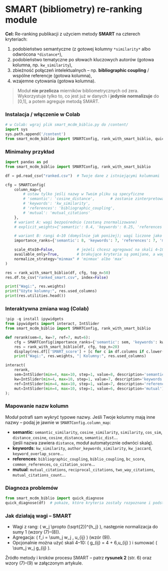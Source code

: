 
# SMART (bibliometry) re-ranking module

**Cel:** Re-ranking publikacji z użyciem metody **SMART** na czterech kryteriach:
1) podobieństwo semantyczne (z gotowej kolumny `*similarity*` albo odwrócona `*distance*`),
2) podobieństwo tematyczne po słowach kluczowych autorów (gotowa kolumna, np. `kw_similarity`),
3) zbieżność połączeń intelektualnych – np. **bibliographic coupling** / wspólne referencje (gotowa kolumna),
4) wzajemne cytowania (gotowa kolumna).

> Moduł **nie przelicza** mierników bibliometrycznych od zera. Wykorzystuje tylko to, co jest już w danych i **jedynie normalizuje** do [0,1], a potem agreguje metodą SMART.

### Instalacja / włączenie w Colab
```python
# w Colab: wgraj plik smart_mcdm_biblio.py do /content/
import sys
sys.path.append('/content')
from smart_mcdm_biblio import SMARTConfig, rank_with_smart_biblio, quick_diagnose
```

### Minimalny przykład
```python
import pandas as pd
from smart_mcdm_biblio import SMARTConfig, rank_with_smart_biblio

df = pd.read_csv("ranked.csv")  # Twoje dane z istniejącymi kolumnami

cfg = SMARTConfig(
    column_map={
        # ustaw tylko jeśli nazwy w Twoim pliku są specyficzne
        # 'semantic': 'cosine_distance',       # zostanie zinterpretowane jako dystans -> invert
        # 'keywords': 'kw_similarity',
        # 'references': 'bibliographic_coupling',
        # 'mutual': 'mutual_citations'
    },
    # wariant A: wagi bezpośrednio (zostaną znormalizowane)
    # explicit_weights={'semantic': 0.4, 'keywords': 0.25, 'references': 0.2, 'mutual': 0.15},

    # wariant B: rangi 4–10 (domyślnie jak poniżej); wagi liczone jako (sqrt(2))**h i normalizowane
    importance_ranks={'semantic': 8, 'keywords': 7, 'references': 7, 'mutual': 6},

    scale_4to10=False,          # jeżeli chcesz agregować na skali 4–10 (g_ij), ustaw True
    available_only=True,        # brakujące kryteria są pomijane, a wagi przeskalowane
    normalize_strategy="minmax" # 'minmax' albo 'max'
)

res = rank_with_smart_biblio(df, cfg, top_n=50)
res.df.to_csv("ranked_smart.csv", index=False)

print("Wagi:", res.weights)
print("Użyte kolumny:", res.used_columns)
print(res.utilities.head())
```

### Interaktywna zmiana wag (Colab)
```python
!pip -q install ipywidgets
from ipywidgets import interact, IntSlider
from smart_mcdm_biblio import SMARTConfig, rank_with_smart_biblio

def rerank(sem=8, kw=7, ref=7, mut=6):
    cfg = SMARTConfig(importance_ranks={'semantic': sem, 'keywords': kw, 'references': ref, 'mutual': mut})
    res = rank_with_smart_biblio(df, cfg, top_n=20)
    display(res.df[['SMART_score'] + [c for c in df.columns if c.lower() in ('title','doc_title','article_title','doi')]].head(20))
    print("Wagi:", res.weights, "| Kolumny:", res.used_columns)

interact(
    rerank,
    sem=IntSlider(min=4, max=10, step=1, value=8, description='semantic'),
    kw=IntSlider(min=4, max=10, step=1, value=7, description='keywords'),
    ref=IntSlider(min=4, max=10, step=1, value=7, description='references'),
    mut=IntSlider(min=4, max=10, step=1, value=6, description='mutual')
);
```

### Mapowanie nazw kolumn
Moduł potrafi sam wykryć typowe nazwy. Jeśli Twoje kolumny mają inne nazwy – podaj je jawnie w `SMARTConfig.column_map`:
- **semantic**: `semantic_similarity`, `cosine_similarity`, `similarity`, `cos_sim`, `distance_cosine`, `cosine_distance`, `semantic_dist`…  
  (jeśli nazwa zawiera `distance`, moduł automatycznie odwróci skalę).
- **keywords**: `kw_similarity`, `author_keywords_similarity`, `kw_jaccard`, `keyword_overlap_score`…
- **references**: `bibliographic_coupling`, `biblio_coupling`, `bc_score`, `common_references`, `co_citation_score`…
- **mutual**: `mutual_citations`, `reciprocal_citations`, `two_way_citations`, `mutual_citations_count`…

### Diagnoza problemów
```python
from smart_mcdm_biblio import quick_diagnose
quick_diagnose(df)  # pokaże, które kryteria zostały rozpoznane i podstawowe statystyki kolumn
```

### Jak działają wagi – SMART
- Wagi z rang: \( w_j \propto (\sqrt{2})^{h_j} \), następnie normalizacja do sumy 1 (wzory (7)–(8)).
- Agregacja: \( f_i = \sum_j w_j \, u_{ij} \) (wzór (9)).
- Opcjonalnie można użyć skali 4–10: \( g_{ij} = 4 + 6\,u_{ij} \) i sumować \( \sum_j w_j g_{ij} \).

Źródło metody i kroków procesu SMART – patrz **rysunek 2** (str. 6) oraz wzory (7)–(9) w załączonym artykule.

